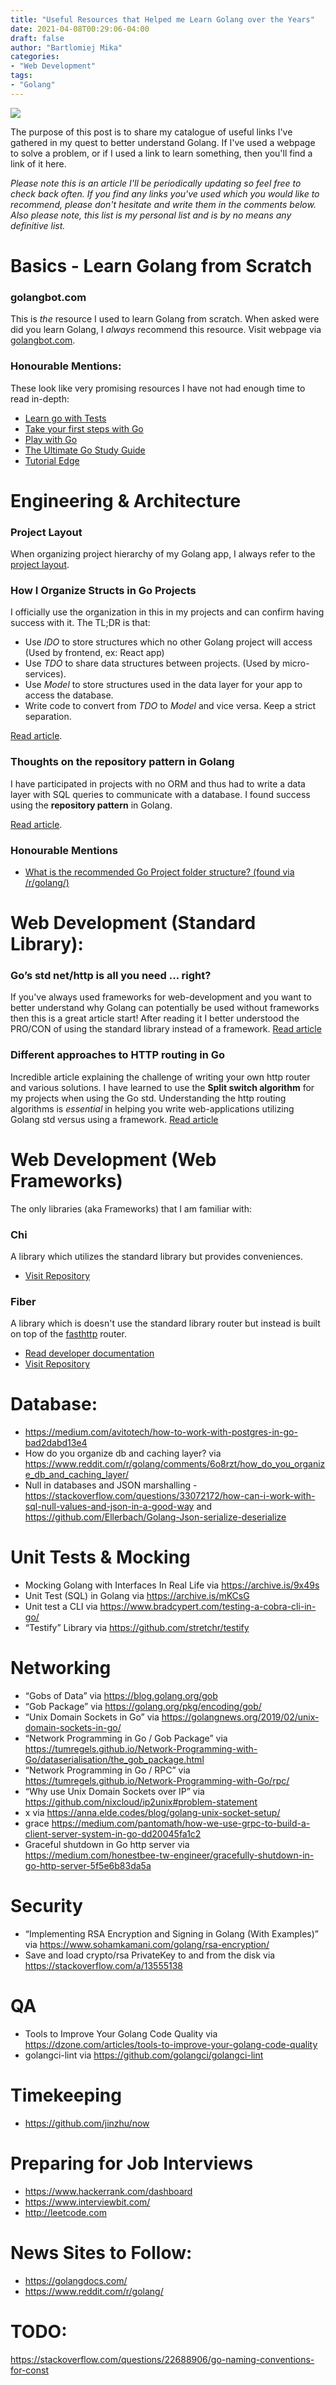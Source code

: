 ```yaml
---
title: "Useful Resources that Helped me Learn Golang over the Years"
date: 2021-04-08T00:29:06-04:00
draft: false
author: "Bartlomiej Mika"
categories:
- "Web Development"
tags:
- "Golang"
---
```


![](/img/2021/common/go-banner.png)

The purpose of this post is to share my catalogue of useful links I've gathered in my quest to better understand Golang. If I've used a webpage to solve a problem, or if I used a link to learn something, then you'll find a link of it here.

<!--more-->

*Please note this is an article I'll be periodically updating so feel free to check back often. If you find any links you've used which you would like to recommend, please don't hesitate and write them in the comments below. Also please note, this list is my personal list and is by no means any definitive list.*

# Basics - Learn Golang from Scratch
### golangbot.com
This is *the* resource I used to learn Golang from scratch. When asked were did you learn Golang, I *always* recommend this resource. Visit webpage via [golangbot.com](https://golangbot.com/learn-golang-series/).

### Honourable Mentions:
These look like very promising resources I have not had enough time to read in-depth:
- [Learn go with Tests](https://quii.gitbook.io/learn-go-with-tests/)
- [Take your first steps with Go](https://docs.microsoft.com/en-us/learn/paths/go-first-steps/)
- [Play with Go](https://play-with-go.dev/)
- [The Ultimate Go Study Guide](https://github.com/hoanhan101/ultimate-go)
- [Tutorial Edge](https://tutorialedge.net)

# Engineering & Architecture
### Project Layout
When organizing project hierarchy of my Golang app, I always refer to the [project layout](https://github.com/golang-standards/project-layout).

### How I Organize Structs in Go Projects
I officially use the organization in this in my projects and can confirm having success with it. The TL;DR is that:
* Use *IDO* to store structures which no other Golang project will access (Used by frontend, ex: React app)
* Use *TDO* to share data structures between projects. (Used by micro-services).
* Use *Model* to store structures used in the data layer for your app to access the database.
* Write code to convert from *TDO* to *Model* and vice versa. Keep a strict separation.

[Read article](https://www.dudley.codes/posts/2021.02.23-golang-struct-organization/).

### Thoughts on the repository pattern in Golang
I have participated in projects with no ORM and thus had to write a data layer with SQL queries to communicate with a database. I found success using the **repository pattern** in Golang.

[Read article](https://adodd.net/post/go-ddd-repository-pattern/).

### Honourable Mentions

* [What is the recommended Go Project folder structure? (found via /r/golang/)](https://www.reddit.com/r/golang/comments/8g26il/what_is_the_recommended_go_project_folder/)

# Web Development (Standard Library):

### Go’s std net/http is all you need … right?
If you've always used frameworks for web-development and you want to better understand why Golang can potentially be used without frameworks then this is a great article start! After reading it I better understood the PRO/CON of using the standard library instead of a framework.
[Read article](https://medium.com/@joeybloggs/gos-std-net-http-is-all-you-need-right-1c5555a9f2f6)

### Different approaches to HTTP routing in Go
Incredible article explaining the challenge of writing your own http router and various solutions. I have learned to use the **Split switch algorithm** for my projects when using the Go std. Understanding the http routing algorithms is *essential* in helping you write web-applications utilizing Golang std versus using a framework.
[Read article](https://benhoyt.com/writings/go-routing/)

# Web Development (Web Frameworks)
The only libraries (aka Frameworks) that I am familiar with:

### Chi
A library which utilizes the standard library but provides conveniences.

- [Visit Repository](https://github.com/go-chi/chi)

### Fiber
A library which is doesn't use the standard library router but instead is built on top of the [fasthttp](https://github.com/valyala/fasthttp) router.

- [Read developer documentation](https://docs.gofiber.io/)
- [Visit Repository](https://github.com/gofiber/fiber)

# Database:
- https://medium.com/avitotech/how-to-work-with-postgres-in-go-bad2dabd13e4
- How do you organize db and caching layer? via https://www.reddit.com/r/golang/comments/6o8rzt/how_do_you_organize_db_and_caching_layer/
- Null in databases and JSON marshalling - https://stackoverflow.com/questions/33072172/how-can-i-work-with-sql-null-values-and-json-in-a-good-way and https://github.com/Ellerbach/Golang-Json-serialize-deserialize

# Unit Tests & Mocking
- Mocking Golang with Interfaces In Real Life via https://archive.is/9x49s
- Unit Test (SQL) in Golang via https://archive.is/mKCsG
- Unit test a CLI via https://www.bradcypert.com/testing-a-cobra-cli-in-go/
- “Testify” Library via https://github.com/stretchr/testify

# Networking
- “Gobs of Data” via https://blog.golang.org/gob
- “Gob Package” via https://golang.org/pkg/encoding/gob/
- “Unix Domain Sockets in Go” via https://golangnews.org/2019/02/unix-domain-sockets-in-go/
- “Network Programming in Go / Gob Package” via https://tumregels.github.io/Network-Programming-with-Go/dataserialisation/the_gob_package.html
- “Network Programming in Go / RPC” via https://tumregels.github.io/Network-Programming-with-Go/rpc/
- “Why use Unix Domain Sockets over IP” via https://github.com/nixcloud/ip2unix#problem-statement
- x via https://anna.elde.codes/blog/golang-unix-socket-setup/
- grace https://medium.com/pantomath/how-we-use-grpc-to-build-a-client-server-system-in-go-dd20045fa1c2
- Graceful shutdown in Go http server via https://medium.com/honestbee-tw-engineer/gracefully-shutdown-in-go-http-server-5f5e6b83da5a

# Security
- “Implementing RSA Encryption and Signing in Golang (With Examples)” via https://www.sohamkamani.com/golang/rsa-encryption/
- Save and load crypto/rsa PrivateKey to and from the disk via https://stackoverflow.com/a/13555138

# QA
- Tools to Improve Your Golang Code Quality via https://dzone.com/articles/tools-to-improve-your-golang-code-quality
- golangci-lint via https://github.com/golangci/golangci-lint

# Timekeeping
- https://github.com/jinzhu/now

# Preparing for Job Interviews
* https://www.hackerrank.com/dashboard
* https://www.interviewbit.com/
* http://leetcode.com


# News Sites to Follow:
* https://golangdocs.com/
* https://www.reddit.com/r/golang/

# TODO:
https://stackoverflow.com/questions/22688906/go-naming-conventions-for-const
